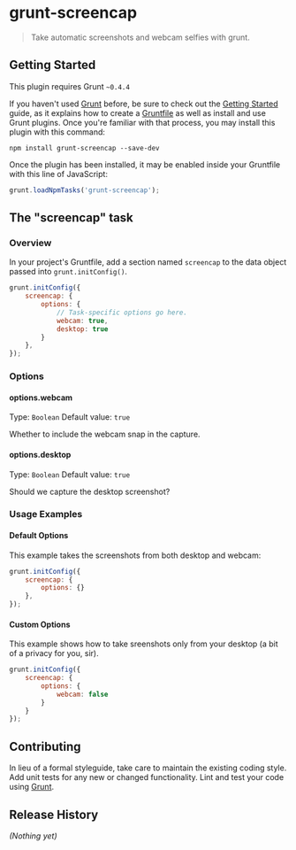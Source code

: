 # grunt-screencap

> Take automatic screenshots and webcam selfies with grunt.

## Getting Started
This plugin requires Grunt `~0.4.4`

If you haven't used [Grunt](http://gruntjs.com/) before, be sure to check out the [Getting Started](http://gruntjs.com/getting-started) guide, as it explains how to create a [Gruntfile](http://gruntjs.com/sample-gruntfile) as well as install and use Grunt plugins. Once you're familiar with that process, you may install this plugin with this command:

```shell
npm install grunt-screencap --save-dev
```

Once the plugin has been installed, it may be enabled inside your Gruntfile with this line of JavaScript:

```js
grunt.loadNpmTasks('grunt-screencap');
```

## The "screencap" task

### Overview
In your project's Gruntfile, add a section named `screencap` to the data object passed into `grunt.initConfig()`.

```js
grunt.initConfig({
    screencap: {
        options: {
            // Task-specific options go here.
            webcam: true,
            desktop: true
        }
    },
});
```

### Options

#### options.webcam
Type: `Boolean`
Default value: `true`

Whether to include the webcam snap in the capture.

#### options.desktop
Type: `Boolean`
Default value: `true`

Should we capture the desktop screenshot?

### Usage Examples

#### Default Options
This example takes the screenshots from both desktop and webcam:

```js
grunt.initConfig({
    screencap: {
        options: {}
    },
});
```

#### Custom Options
This example shows how to take sreenshots only from your desktop (a bit of a
privacy for you, sir).

```js
grunt.initConfig({
    screencap: {
        options: {
            webcam: false
        }
    }
});
```

## Contributing
In lieu of a formal styleguide, take care to maintain the existing coding style. Add unit tests for any new or changed functionality. Lint and test your code using [Grunt](http://gruntjs.com/).

## Release History
_(Nothing yet)_
